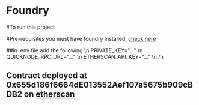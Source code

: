 # Foundry

#To run this project

#Pre-requisites
you must have foundry installed, [check here](https://book.getfoundry.sh/getting-started/installation)

##in .env file add the following \n
PRIVATE_KEY="..." \n
QUICKNODE_RPC_URL="..." \n
ETHERSCAN_API_KEY="..." \n
/n
## Contract deployed at 0x655d186f6664dE013552Aef107a5675b909cBDB2 on [etherscan](https://sepolia.etherscan.io/address/0x655d186f6664de013552aef107a5675b909cbdb2#code)
